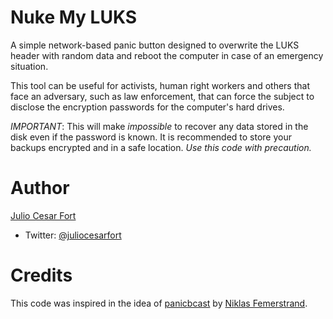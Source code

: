 # Nuke My LUKS
A simple network-based panic button designed to overwrite the LUKS header
with random data and reboot the computer in case of an emergency situation.

This tool can be useful for activists, human right workers and others that
face an adversary, such as law enforcement, that can force the subject to
disclose the encryption passwords for the computer's hard drives.

*IMPORTANT*: This will make *impossible* to recover any data stored in the disk even if the password is known. It is recommended to store your backups
encrypted and in a safe location. *Use this code with precaution.*


# Author
[Julio Cesar Fort](http://www.whatever.io)
- Twitter: [@juliocesarfort](https://www.twitter.com/juliocesarfort)

# Credits
This code was inspired in the idea of [panicbcast](https://github.com/qnrq/panic_bcast) by [Niklas Femerstrand](http://www.qnrq.se/).
